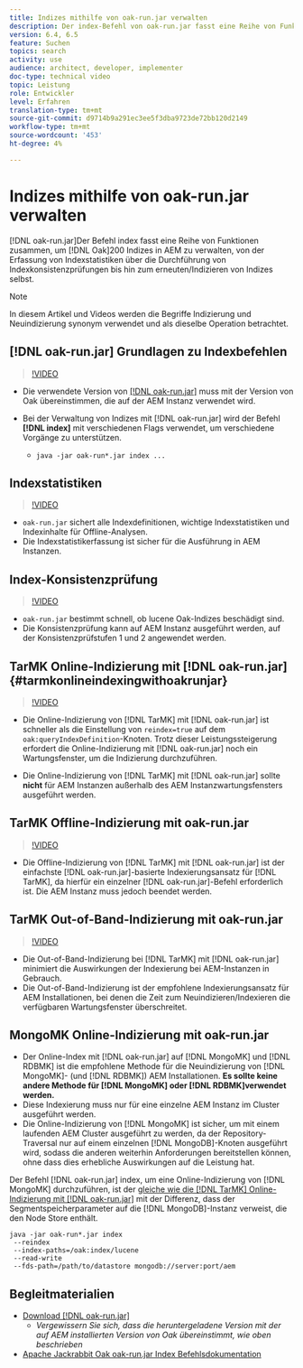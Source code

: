 ```yaml
---
title: Indizes mithilfe von oak-run.jar verwalten
description: Der index-Befehl von oak-run.jar fasst eine Reihe von Funktionen zusammen, um Oak-Indizes in AEM zu verwalten, von der Erfassung von Indexstatistiken über die Durchführung von Indexkonsistenzprüfungen bis zum erneuten/Indizieren von Indizes selbst.
version: 6.4, 6.5
feature: Suchen
topics: search
activity: use
audience: architect, developer, implementer
doc-type: technical video
topic: Leistung
role: Entwickler
level: Erfahren
translation-type: tm+mt
source-git-commit: d9714b9a291ec3ee5f3dba9723de72bb120d2149
workflow-type: tm+mt
source-wordcount: '453'
ht-degree: 4%

---
```



# Indizes mithilfe von oak-run.jar verwalten

[!DNL oak-run.jar]Der Befehl index fasst eine Reihe von Funktionen zusammen, um  [!DNL Oak]200 Indizes in AEM zu verwalten, von der Erfassung von Indexstatistiken über die Durchführung von Indexkonsistenzprüfungen bis hin zum erneuten/Indizieren von Indizes selbst.

>[!NOTE]
>
>In diesem Artikel und Videos werden die Begriffe Indizierung und Neuindizierung synonym verwendet und als dieselbe Operation betrachtet.

## [!DNL oak-run.jar] Grundlagen zu Indexbefehlen

>[!VIDEO](https://video.tv.adobe.com/v/21475/?quality=9&learn=on)

* Die verwendete Version von [[!DNL oak-run.jar]](https://repository.apache.org/service/local/artifact/maven/redirect?r=releases&amp;g=org.apache.jackrabbit&amp;a=oak-run&amp;v=1.8.0) muss mit der Version von Oak übereinstimmen, die auf der AEM Instanz verwendet wird.
* Bei der Verwaltung von Indizes mit [!DNL oak-run.jar] wird der Befehl **[!DNL index]** mit verschiedenen Flags verwendet, um verschiedene Vorgänge zu unterstützen.

   * `java -jar oak-run*.jar index ...`

## Indexstatistiken

>[!VIDEO](https://video.tv.adobe.com/v/21477/?quality=12&learn=on)

* `oak-run.jar` sichert alle Indexdefinitionen, wichtige Indexstatistiken und Indexinhalte für Offline-Analysen. 
* Die Indexstatistikerfassung ist sicher für die Ausführung in AEM Instanzen.

## Index-Konsistenzprüfung

>[!VIDEO](https://video.tv.adobe.com/v/21476/?quality=12&learn=on)

* `oak-run.jar` bestimmt schnell, ob lucene Oak-Indizes beschädigt sind.
* Die Konsistenzprüfung kann auf AEM Instanz ausgeführt werden, auf der Konsistenzprüfstufen 1 und 2 angewendet werden.

## TarMK Online-Indizierung mit [!DNL oak-run.jar] {#tarmkonlineindexingwithoakrunjar}

>[!VIDEO](https://video.tv.adobe.com/v/21479/?quality=12&learn=on)

* Die Online-Indizierung von [!DNL TarMK] mit [!DNL oak-run.jar] ist schneller als die Einstellung von `reindex=true` auf dem `oak:queryIndexDefinition`-Knoten. Trotz dieser Leistungssteigerung erfordert die Online-Indizierung mit [!DNL oak-run.jar] noch ein Wartungsfenster, um die Indizierung durchzuführen.

* Die Online-Indizierung von [!DNL TarMK] mit [!DNL oak-run.jar] sollte **nicht** für AEM Instanzen außerhalb des AEM Instanzwartungsfensters ausgeführt werden.

## TarMK Offline-Indizierung mit oak-run.jar

>[!VIDEO](https://video.tv.adobe.com/v/21478/?quality=12&learn=on)

* Die Offline-Indizierung von [!DNL TarMK] mit [!DNL oak-run.jar] ist der einfachste [!DNL oak-run.jar]-basierte Indexierungsansatz für [!DNL TarMK], da hierfür ein einzelner [!DNL oak-run.jar]-Befehl erforderlich ist. Die AEM Instanz muss jedoch beendet werden.

## TarMK Out-of-Band-Indizierung mit oak-run.jar

>[!VIDEO](https://video.tv.adobe.com/v/21480/?quality=12&learn=on)

* Die Out-of-Band-Indizierung bei [!DNL TarMK] mit [!DNL oak-run.jar] minimiert die Auswirkungen der Indexierung bei AEM-Instanzen in Gebrauch.
* Die Out-of-Band-Indizierung ist der empfohlene Indexierungsansatz für AEM Installationen, bei denen die Zeit zum Neuindizieren/Indexieren die verfügbaren Wartungsfenster überschreitet.

## MongoMK Online-Indizierung mit oak-run.jar

* Der Online-Index mit [!DNL oak-run.jar] auf [!DNL MongoMK] und [!DNL RDBMK] ist die empfohlene Methode für die Neuindizierung von [!DNL MongoMK]- (und [!DNL RDBMK]) AEM Installationen. **Es sollte keine andere Methode für  [!DNL MongoMK] oder  [!DNL RDBMK]verwendet werden.**
* Diese Indexierung muss nur für eine einzelne AEM Instanz im Cluster ausgeführt werden.
* Die Online-Indizierung von [!DNL MongoMK] ist sicher, um mit einem laufenden AEM Cluster ausgeführt zu werden, da der Repository-Traversal nur auf einem einzelnen [!DNL MongoDB]-Knoten ausgeführt wird, sodass die anderen weiterhin Anforderungen bereitstellen können, ohne dass dies erhebliche Auswirkungen auf die Leistung hat.

Der Befehl [!DNL oak-run.jar] index, um eine Online-Indizierung von [!DNL MongoMK] durchzuführen, ist der [gleiche wie die  [!DNL TarMK] Online-Indizierung mit [!DNL oak-run.jar]](#tarmkonlineindexingwithoakrunjar) mit der Differenz, dass der Segmentspeicherparameter auf die [!DNL MongoDB]-Instanz verweist, die den Node Store enthält.

```
java -jar oak-run*.jar index
 --reindex
 --index-paths=/oak:index/lucene
 --read-write
 --fds-path=/path/to/datastore mongodb://server:port/aem
```

## Begleitmaterialien

* [Download [!DNL oak-run.jar]](https://repository.apache.org/#nexus-search;gav~org.apache.jackrabbit~oak-run~~~~kw,versionexpand)
   * *Vergewissern Sie sich, dass die heruntergeladene Version mit der auf AEM installierten Version von Oak übereinstimmt, wie oben beschrieben*
* [Apache Jackrabbit Oak oak-run.jar Index Befehlsdokumentation](https://jackrabbit.apache.org/oak/docs/query/oak-run-indexing.html)
